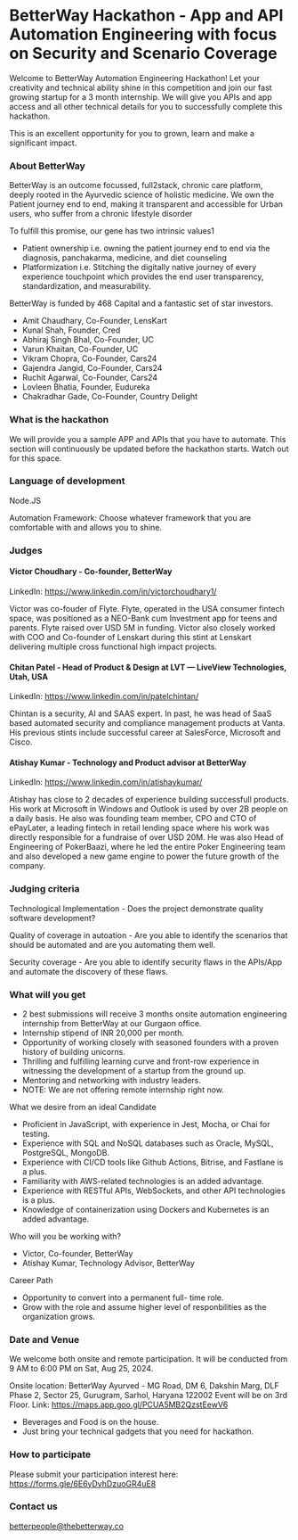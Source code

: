 # BetterWay Hackathon - App and API Automation Engineering with focus on Security and Scenario Coverage

Welcome to BetterWay Automation Engineering Hackathon! Let your creativity and technical ability shine in this competition and join our fast growing startup for a 3 month internship. We will give you APIs and app access and all other technical details for you to successfully complete this hackathon.

This is an excellent opportunity for you to grown, learn and make a significant impact.

### About BetterWay

BetterWay is an outcome focussed, full2stack, chronic care platform, deeply rooted in the Ayurvedic science of holistic medicine. We own the Patient journey end to end, making it transparent and accessible for Urban users, who suffer from a chronic lifestyle disorder

To fulfill this promise, our gene has two intrinsic values1
- Patient ownership i.e. owning the patient journey end to end via the diagnosis, panchakarma, medicine, and diet counseling
- Platformization i.e. Stitching the digitally native journey of every experience touchpoint which provides the end user transparency, standardization, and measurability.


BetterWay is funded by 468 Capital and a fantastic set of star investors.  
- Amit Chaudhary, Co-Founder, LensKart  
- Kunal Shah, Founder, Cred  
- Abhiraj Singh Bhal, Co-Founder, UC  
- Varun Khaitan, Co-Founder, UC  
- Vikram Chopra, Co-Founder, Cars24  
- Gajendra Jangid, Co-Founder, Cars24  
- Ruchit Agarwal, Co-Founder, Cars24  
- Lovleen Bhatia, Founder, Eudureka  
- Chakradhar Gade, Co-Founder, Country Delight  

### What is the hackathon

We will provide you a sample APP and APIs that you have to automate. This section will continuously be updated before the hackathon starts. Watch out for this space.

### Language of development

Node.JS

Automation Framework: Choose whatever framework that you are comfortable with and allows you to shine.

### Judges

#### Victor Choudhary - Co-founder, BetterWay

LinkedIn: https://www.linkedin.com/in/victorchoudhary1/

Victor was co-fouder of Flyte. Flyte, operated in the USA consumer fintech space, was positioned as a NEO-Bank cum Investment app for teens and parents. Flyte raised over USD 5M in funding. Victor also closely worked with COO and Co-founder of Lenskart during this stint at Lenskart delivering multiple cross functional high impact projects.

#### Chitan Patel - Head of Product & Design at LVT — LiveView Technologies, Utah, USA

LinkedIn: https://www.linkedin.com/in/patelchintan/

Chintan is a security, AI and SAAS expert. In past, he was head of SaaS based automated security and compliance management products at Vanta. His previous stints include successful career at SalesForce, Microsoft and Cisco.

#### Atishay Kumar - Technology and Product advisor at BetterWay

LinkedIn: https://www.linkedin.com/in/atishaykumar/

Atishay has close to 2 decades of experience building successfull products. His work at Microsoft in Windows and Outlook is used by over 2B people on a daily basis. He also was founding team member, CPO and CTO of ePayLater, a leading fintech in retail lending space where his work was directly responsible for a fundraise of over USD 20M. He was also Head of Engineering of PokerBaazi, where he led the entire Poker Engineering team and also developed a new game engine to power the future growth of the company.

### Judging criteria

Technological Implementation - Does the project demonstrate quality software development?

Quality of coverage in autoation - Are you able to identify the scenarios that should be automated and are you automating them well.

Security coverage - Are you able to identify security flaws in the APIs/App and automate the discovery of these flaws.

### What will you get
- 2 best submissions will receive 3 months onsite automation engineering internship from BetterWay at our Gurgaon office.
- Internship stipend of INR 20,000 per month.
- Opportunity of working closely with seasoned founders with a proven history of building unicorns.
- Thrilling and fulfilling learning curve and front-row experience in witnessing the development of a startup from the ground up.
- Mentoring and networking with industry leaders.
- NOTE:  We are not offering remote internship right now.

What we desire from an ideal Candidate
- Proficient in JavaScript, with experience in Jest, Mocha, or Chai for testing.
- Experience with SQL and NoSQL databases such as Oracle, MySQL, PostgreSQL, MongoDB.
- Experience with CI/CD tools like Github Actions, Bitrise, and Fastlane is a plus.
- Familiarity with AWS-related technologies is an added advantage.
- Experience with RESTful APIs, WebSockets, and other API technologies is a plus.
- Knowledge of containerization using Dockers and Kubernetes is an added advantage.


Who will you be working with?
- Victor, Co-founder, BetterWay
- Atishay Kumar, Technology Advisor, BetterWay

Career Path
- Opportunity to convert into a permanent full- time role.
- Grow with the role and assume higher level of responbilities as the organization grows.

### Date and Venue
We welcome both onsite and remote participation. It will be conducted from 9 AM to 6:00 PM on Sat, Aug 25, 2024.

Onsite location: 
BetterWay Ayurved - MG Road, DM 6, Dakshin Marg, DLF Phase 2, Sector 25, Gurugram, Sarhol, Haryana 122002
Event will be on 3rd Floor.
Link: https://maps.app.goo.gl/PCUA5MB2QzstEewV6

- Beverages and Food is on the house.
- Just bring your technical gadgets that you need for hackathon.

### How to participate

Please submit your participation interest here:
https://forms.gle/6E6yDyhDzuoGR4uE8

### Contact us

betterpeople@thebetterway.co

